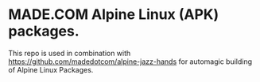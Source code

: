 # MADE.COM Alpine Linux (APK) packages.

This repo is used in combination with https://github.com/madedotcom/alpine-jazz-hands for automagic building of Alpine Linux Packages.

